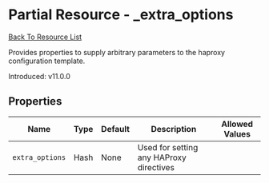 # Partial Resource - _extra_options

[Back To Resource List](https://github.com/sous-chefs/haproxy#resources)

Provides properties to supply arbitrary parameters to the haproxy configuration template.

Introduced: v11.0.0

## Properties

| Name            | Type | Default | Description                             | Allowed Values |
|-----------------|------|---------|-----------------------------------------|----------------|
| `extra_options` | Hash | None    | Used for setting any HAProxy directives |                |
